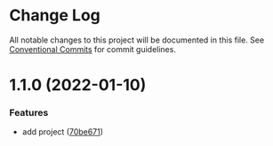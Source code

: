 # Change Log

All notable changes to this project will be documented in this file.
See [Conventional Commits](https://conventionalcommits.org) for commit guidelines.

# 1.1.0 (2022-01-10)


### Features

* add project ([70be671](https://github.com/frorz1/mono/commit/70be671c4f1ffb127fef149732e69413e56f6a93))
